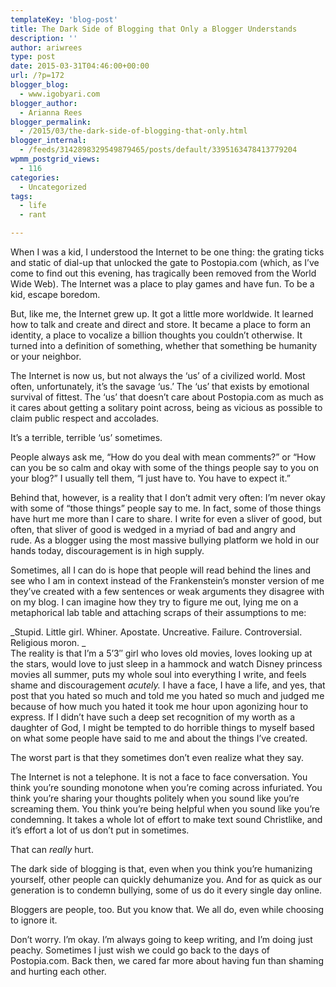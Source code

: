 ```yaml
---
templateKey: 'blog-post'
title: The Dark Side of Blogging that Only a Blogger Understands
description: ''
author: ariwrees
type: post
date: 2015-03-31T04:46:00+00:00
url: /?p=172
blogger_blog:
  - www.igobyari.com
blogger_author:
  - Arianna Rees
blogger_permalink:
  - /2015/03/the-dark-side-of-blogging-that-only.html
blogger_internal:
  - /feeds/3142898329549879465/posts/default/3395163478413779204
wpmm_postgrid_views:
  - 116
categories:
  - Uncategorized
tags:
  - life
  - rant

---
```

When I was a kid, I understood the Internet to be one thing: the grating ticks and static of dial-up that unlocked the gate to Postopia.com (which, as I’ve come to find out this evening, has tragically been removed from the World Wide Web). The Internet was a place to play games and have fun. To be a kid, escape boredom.

But, like me, the Internet grew up. It got a little more worldwide. It learned how to talk and create and direct and store. It became a place to form an identity, a place to vocalize a billion thoughts you couldn’t otherwise. It turned into a definition of something, whether that something be humanity or your neighbor.

The Internet is now us, but not always the ‘us’ of a civilized world. Most often, unfortunately, it’s the savage ‘us.’ The ‘us’ that exists by emotional survival of fittest. The ‘us’ that doesn’t care about Postopia.com as much as it cares about getting a solitary point across, being as vicious as possible to claim public respect and accolades.

It’s a terrible, terrible ‘us’ sometimes.

  
People always ask me, “How do you deal with mean comments?” or “How can you be so calm and okay with some of the things people say to you on your blog?” I usually tell them, “I just have to. You have to expect it.”

Behind that, however, is a reality that I don’t admit very often: I’m never okay with some of “those things” people say to me. In fact, some of those things have hurt me more than I care to share. I write for even a sliver of good, but often, that sliver of good is wedged in a myriad of bad and angry and rude. As a blogger using the most massive bullying platform we hold in our hands today, discouragement is in high supply.

Sometimes, all I can do is hope that people will read behind the lines and see who I am in context instead of the Frankenstein’s monster version of me they’ve created with a few sentences or weak arguments they disagree with on my blog. I can imagine how they try to figure me out, lying me on a metaphorical lab table and attaching scraps of their assumptions to me:

_Stupid. Little girl. Whiner. Apostate. Uncreative. Failure. Controversial. Religious moron. _  
The reality is that I’m a 5’3″ girl who loves old movies, loves looking up at the stars, would love to just sleep in a hammock and watch Disney princess movies all summer, puts my whole soul into everything I write, and feels shame and discouragement _acutely._ I have a face, I have a life, and yes, that post that you hated so much and told me you hated so much and judged me because of how much you hated it took me hour upon agonizing hour to express. If I didn’t have such a deep set recognition of my worth as a daughter of God, I might be tempted to do horrible things to myself based on what some people have said to me and about the things I’ve created.

The worst part is that they sometimes don’t even realize what they say.

The Internet is not a telephone. It is not a face to face conversation. You think you’re sounding monotone when you’re coming across infuriated. You think you’re sharing your thoughts politely when you sound like you’re screaming them. You think you’re being helpful when you sound like you’re condemning. It takes a whole lot of effort to make text sound Christlike, and it’s effort a lot of us don’t put in sometimes.

That can _really_ hurt.

The dark side of blogging is that, even when you think you’re humanizing yourself, other people can quickly dehumanize you. And for as quick as our generation is to condemn bullying, some of us do it every single day online. 

Bloggers are people, too. But you know that. We all do, even while choosing to ignore it.

Don’t worry. I’m okay. I’m always going to keep writing, and I’m doing just peachy. Sometimes I just wish we could go back to the days of Postopia.com. Back then, we cared far more about having fun than shaming and hurting each other.